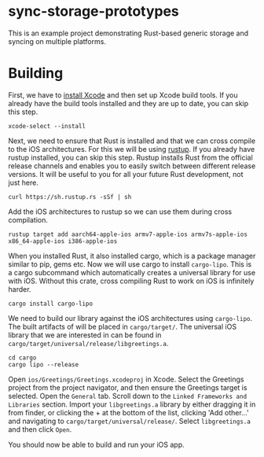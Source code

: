 # sync-storage-prototypes

This is an example project demonstrating Rust-based generic storage and syncing on multiple platforms.

# Building

First, we have to [install Xcode](https://itunes.apple.com/us/app/xcode/id497799835?ls=1&amp;mt=12) and then set up Xcode build tools. If you already have the build tools installed and they are up to date, you can skip this step.

```
xcode-select --install
```

Next, we need to ensure that Rust is installed and that we can cross compile to the iOS architectures. For this we will be using [rustup](https://www.rustup.rs/). If you already have rustup installed, you can skip this step. Rustup installs Rust from the official release channels and enables you to easily switch between different release versions. It will be useful to you for all your future Rust development, not just here.
```
curl https://sh.rustup.rs -sSf | sh
```

Add the iOS architectures to rustup so we can use them during cross compilation.
```
rustup target add aarch64-apple-ios armv7-apple-ios armv7s-apple-ios x86_64-apple-ios i386-apple-ios
```

When you installed Rust, it also installed cargo, which is a package manager similar to pip, gems etc. Now we will use cargo to install `cargo-lipo`. This is a cargo subcommand which automatically creates a universal library for use with iOS. Without this crate, cross compiling Rust to work on iOS is infinitely harder.
```
cargo install cargo-lipo
```

We need to build our library against the iOS architectures using `cargo-lipo`. The built artifacts of will be placed in `cargo/target/`. The universal iOS library that we are interested in can be found in `cargo/target/universal/release/libgreetings.a`.

```
cd cargo
cargo lipo --release
```

Open `ios/Greetings/Greetings.xcodeproj` in Xcode. Select the Greetings project from the project navigator, and then ensure the Greetings target is selected. Open the `General` tab. Scroll down to the `Linked Frameworks and Libraries` section. Import your `libgreetings.a` library by either dragging it in from finder, or clicking the + at the bottom of the list, clicking 'Add other...' and navigating to `cargo/target/universal/release/`. Select `libgreetings.a` and then click `Open`.

You should now be able to build and run your iOS app.
